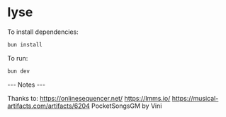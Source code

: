 # lyse

To install dependencies:

```bash
bun install
```

To run:

```bash
bun dev
```

--- Notes ---

Thanks to:
https://onlinesequencer.net/
https://lmms.io/
https://musical-artifacts.com/artifacts/6204
PocketSongsGM by Vini
